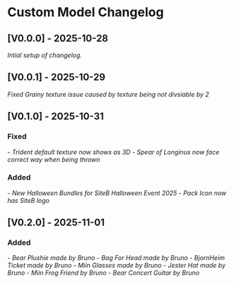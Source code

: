 # Custom Model Changelog

## [V0.0.0] - 2025-10-28

  _Intial setup of changelog._

## [V0.0.1] - 2025-10-29

_Fixed Grainy texture issue caused by texture being not divsiable by 2_

## [V0.1.0] - 2025-10-31

### Fixed
_- Trident default texture now shows as 3D_
_- Spear of Longinus now face correct way when being thrown_

### Added
_- New Halloween Bundles for SiteB Halloween Event 2025_
_- Pack Icon now has SiteB logo_


## [V0.2.0] - 2025-11-01

### Added
_- Bear Plushie made by Bruno_
_- Bag For Head made by Bruno_
_- BjornHeim Ticket made by Bruno_
_- Miin Glasses made by Bruno_
_- Jester  Hat made by Bruno_
_- Miin Frog Friend by Bruno_
_- Bear Concert Guitar by Bruno_